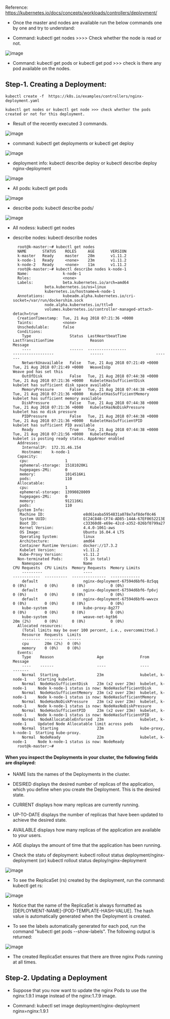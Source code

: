 Reference: https://kubernetes.io/docs/concepts/workloads/controllers/deployment/

* Once the master and nodes are available run the below commands one by one and try to understand:

* Command: kubectl get nodes >>>> Check whether the node is read or not.

![image](https://user-images.githubusercontent.com/24622526/44387273-986cdb80-a514-11e8-9137-3fc57f55858a.png)

* Command: kubectl get pods or kubectl get pod >>> check is there any pod available on the nodes.

## Step-1. Creating a Deployment:

	kubectl create -f  https://k8s.io/examples/controllers/nginx-deployment.yaml
	
	kubectl get nodes or kubectl get node >>> check whether the pods created or not for this deployment.

* Result of the recently executed 3 commands.

![image](https://user-images.githubusercontent.com/24622526/44384307-4d9a9600-a50b-11e8-8db7-bb9044001179.png)

* command: kubectl get deployments or kubectl get deploy
	
![image](https://user-images.githubusercontent.com/24622526/44384444-bb46c200-a50b-11e8-8176-bea54248a04d.png)

* deployment info: kubectl describe deploy or kubectl describe deploy nginx-deployment

![image](https://user-images.githubusercontent.com/24622526/44387015-cbfb3600-a513-11e8-9be6-f2a250127d27.png)

* All pods: kubectl get pods

![image](https://user-images.githubusercontent.com/24622526/44387420-01545380-a515-11e8-9a6f-f839a217f148.png)

* describe pods: kubectl describe pods/<pod-name>

![image](https://user-images.githubusercontent.com/24622526/44387618-87709a00-a515-11e8-855c-bfd9b37e5724.png)

* All nodess: kubectl get nodes

* describe nodes: kubectl describe nodes <node-name>

		root@k-master:~# kubectl get nodes
		NAME       STATUS    ROLES     AGE       VERSION
		k-master   Ready     master    28m       v1.11.2
		k-node-1   Ready     <none>    23m       v1.11.2
		k-node-2   Ready     <none>    11m       v1.11.2
		root@k-master:~# kubectl describe nodes k-node-1
		Name:               k-node-1
		Roles:              <none>
		Labels:             beta.kubernetes.io/arch=amd64
				    beta.kubernetes.io/os=linux
				    kubernetes.io/hostname=k-node-1
		Annotations:        kubeadm.alpha.kubernetes.io/cri-socket=/var/run/dockershim.sock
				    node.alpha.kubernetes.io/ttl=0
				    volumes.kubernetes.io/controller-managed-attach-detach=true
		CreationTimestamp:  Tue, 21 Aug 2018 07:21:36 +0000
		Taints:             <none>
		Unschedulable:      false
		Conditions:
		  Type                 Status  LastHeartbeatTime                 LastTransitionTime                Reason                       Message
		  ----                 ------  -----------------                 ------------------                ------                       -------
		  NetworkUnavailable   False   Tue, 21 Aug 2018 07:21:49 +0000   Tue, 21 Aug 2018 07:21:49 +0000   WeaveIsUp                    Weave pod has set this
		  OutOfDisk            False   Tue, 21 Aug 2018 07:44:38 +0000   Tue, 21 Aug 2018 07:21:36 +0000   KubeletHasSufficientDisk     kubelet has sufficient disk space available
		  MemoryPressure       False   Tue, 21 Aug 2018 07:44:38 +0000   Tue, 21 Aug 2018 07:21:36 +0000   KubeletHasSufficientMemory   kubelet has sufficient memory available
		  DiskPressure         False   Tue, 21 Aug 2018 07:44:38 +0000   Tue, 21 Aug 2018 07:21:36 +0000   KubeletHasNoDiskPressure     kubelet has no disk pressure
		  PIDPressure          False   Tue, 21 Aug 2018 07:44:38 +0000   Tue, 21 Aug 2018 07:21:36 +0000   KubeletHasSufficientPID      kubelet has sufficient PID available
		  Ready                True    Tue, 21 Aug 2018 07:44:38 +0000   Tue, 21 Aug 2018 07:21:56 +0000   KubeletReady                 kubelet is posting ready status. AppArmor enabled
		Addresses:
		  InternalIP:  172.31.46.154
		  Hostname:    k-node-1
		Capacity:
		 cpu:                1
		 ephemeral-storage:  15181020Ki
		 hugepages-2Mi:      0
		 memory:             1014516Ki
		 pods:               110
		Allocatable:
		 cpu:                1
		 ephemeral-storage:  13990828009
		 hugepages-2Mi:      0
		 memory:             912116Ki
		 pods:               110
		System Info:
		 Machine ID:                 e8d61eaba5954831a078e7af8def0c46
		 System UUID:                EC24C848-CF74-AD85-144A-67EF0652213E
		 Boot ID:                    c33360d8-e69e-42cd-a352-026bf0799a27
		 Kernel Version:             4.4.0-1061-aws
		 OS Image:                   Ubuntu 16.04.4 LTS
		 Operating System:           linux
		 Architecture:               amd64
		 Container Runtime Version:  docker://17.3.2
		 Kubelet Version:            v1.11.2
		 Kube-Proxy Version:         v1.11.2
		Non-terminated Pods:         (5 in total)
		  Namespace                  Name                                 CPU Requests  CPU Limits  Memory Requests  Memory Limits
		  ---------                  ----                                 ------------  ----------  ---------------  -------------
		  default                    nginx-deployment-67594d6bf6-8z5qq    0 (0%)        0 (0%)      0 (0%)           0 (0%)
		  default                    nginx-deployment-67594d6bf6-fp6vj    0 (0%)        0 (0%)      0 (0%)           0 (0%)
		  default                    nginx-deployment-67594d6bf6-wwvzx    0 (0%)        0 (0%)      0 (0%)           0 (0%)
		  kube-system                kube-proxy-8g277                     0 (0%)        0 (0%)      0 (0%)           0 (0%)
		  kube-system                weave-net-kgtb6                      20m (2%)      0 (0%)      0 (0%)           0 (0%)
		Allocated resources:
		  (Total limits may be over 100 percent, i.e., overcommitted.)
		  Resource  Requests  Limits
		  --------  --------  ------
		  cpu       20m (2%)  0 (0%)
		  memory    0 (0%)    0 (0%)
		Events:
		  Type    Reason                   Age                From                  Message
		  ----    ------                   ----               ----                  -------
		  Normal  Starting                 23m                kubelet, k-node-1     Starting kubelet.
		  Normal  NodeHasSufficientDisk    23m (x2 over 23m)  kubelet, k-node-1     Node k-node-1 status is now: NodeHasSufficientDisk
		  Normal  NodeHasSufficientMemory  23m (x2 over 23m)  kubelet, k-node-1     Node k-node-1 status is now: NodeHasSufficientMemory
		  Normal  NodeHasNoDiskPressure    23m (x2 over 23m)  kubelet, k-node-1     Node k-node-1 status is now: NodeHasNoDiskPressure
		  Normal  NodeHasSufficientPID     23m (x2 over 23m)  kubelet, k-node-1     Node k-node-1 status is now: NodeHasSufficientPID
		  Normal  NodeAllocatableEnforced  23m                kubelet, k-node-1     Updated Node Allocatable limit across pods
		  Normal  Starting                 23m                kube-proxy, k-node-1  Starting kube-proxy.
		  Normal  NodeReady                22m                kubelet, k-node-1     Node k-node-1 status is now: NodeReady
		root@k-master:~#

#### When you inspect the Deployments in your cluster, the following fields are displayed:

* NAME lists the names of the Deployments in the cluster.
* DESIRED displays the desired number of replicas of the application, which you define when you create the Deployment. This is the desired state.
* CURRENT displays how many replicas are currently running.
* UP-TO-DATE displays the number of replicas that have been updated to achieve the desired state.
* AVAILABLE displays how many replicas of the application are available to your users.
* AGE displays the amount of time that the application has been running.

* Check the statu of deployment: kubectl rollout status deployment/nginx-deployment (or) kubectl rollout status deploy/nginx-deployment

![image](https://user-images.githubusercontent.com/24622526/44384682-85560d80-a50c-11e8-89a6-3610b17aa320.png)

* To see the ReplicaSet (rs) created by the deployment, run the command: kubectl get rs:

![image](https://user-images.githubusercontent.com/24622526/44384751-bcc4ba00-a50c-11e8-81c8-30ed320f9aaf.png)

* Notice that the name of the ReplicaSet is always formatted as [DEPLOYMENT-NAME]-[POD-TEMPLATE-HASH-VALUE]. The hash value is automatically generated when the Deployment is created.

* To see the labels automatically generated for each pod, run the command "kubectl get pods --show-labels". The following output is returned:

![image](https://user-images.githubusercontent.com/24622526/44384844-10370800-a50d-11e8-9cd5-8382b17684c9.png)

* The created ReplicaSet ensures that there are three nginx Pods running at all times.

## Step-2. Updating a Deployment

* Suppose that you now want to update the nginx Pods to use the nginx:1.9.1 image instead of the nginx:1.7.9 image.

* Command: kubectl set image deployment/nginx-deployment nginx=nginx:1.9.1


